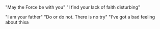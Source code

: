 "May the Force be with you"
"I find your lack of faith disturbing"

"I am your father"
"Do or do not. There is no try"
"I've got a bad feeling about thisa
